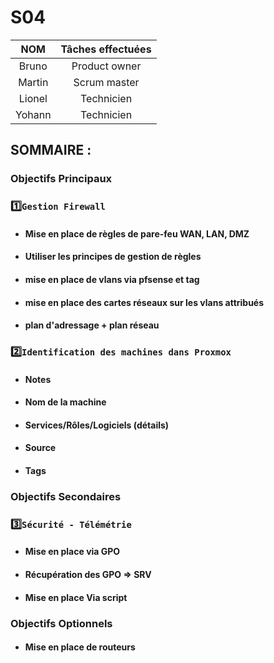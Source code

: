 # S04

| **NOM** | **Tâches effectuées** |
| :--: | :----------: |
| Bruno  | Product owner |
| Martin  | Scrum master |
| Lionel | Technicien  |
| Yohann | Technicien  |

## SOMMAIRE :
### Objectifs Principaux
### 1️⃣`Gestion Firewall`
* #### Mise en place de règles de pare-feu WAN, LAN, DMZ
* #### Utiliser les principes de gestion de règles
* #### mise en place de vlans via pfsense et tag
* #### mise en place des cartes réseaux sur les vlans attribués
* #### plan d'adressage + plan réseau
### 2️⃣`Identification des machines dans Proxmox` 
* #### Notes
* #### Nom de la machine
* #### Services/Rôles/Logiciels (détails)
* #### Source
* #### Tags
### Objectifs Secondaires
### 3️⃣`Sécurité - Télémétrie` 
* #### Mise en place via GPO
* #### Récupération des GPO => SRV
* #### Mise en place Via script
### Objectifs Optionnels
* #### Mise en place de routeurs
